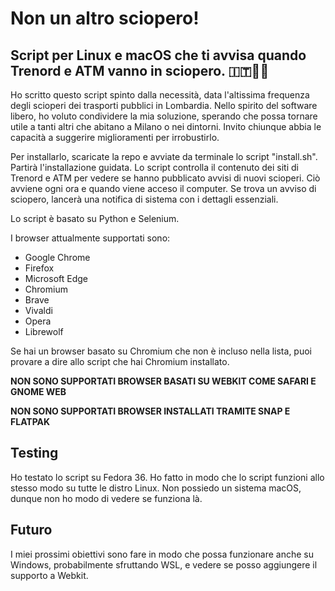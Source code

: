 # Non un altro sciopero!
## Script per Linux e macOS che ti avvisa quando Trenord e ATM vanno in sciopero. 🇮🇹🚉😡

Ho scritto questo script spinto dalla necessità, data l'altissima frequenza degli scioperi dei trasporti pubblici in Lombardia. Nello spirito del software libero, ho voluto condividere la mia soluzione, sperando che possa tornare utile a tanti altri che abitano a Milano o nei dintorni. Invito chiunque abbia le capacità a suggerire miglioramenti per irrobustirlo.

Per installarlo, scaricate la repo e avviate da terminale lo script "install.sh". Partirà l'installazione guidata.
Lo script controlla il contenuto dei siti di Trenord e ATM per vedere se hanno pubblicato avvisi di nuovi scioperi. Ciò avviene ogni ora e quando viene acceso il computer. Se trova un avviso di sciopero, lancerà una notifica di sistema con i dettagli essenziali.

Lo script è basato su Python e Selenium.

I browser attualmente supportati sono:
- Google Chrome
- Firefox
- Microsoft Edge
- Chromium
- Brave
- Vivaldi
- Opera
- Librewolf

Se hai un browser basato su Chromium che non è incluso nella lista, puoi provare a dire allo script che hai Chromium installato.

**NON SONO SUPPORTATI BROWSER BASATI SU WEBKIT COME SAFARI E GNOME WEB**

**NON SONO SUPPORTATI BROWSER INSTALLATI TRAMITE SNAP E FLATPAK**


## Testing
Ho testato lo script su Fedora 36. Ho fatto in modo che lo script funzioni allo stesso modo su tutte le distro Linux. Non possiedo un sistema macOS, dunque non ho modo di vedere se funziona là.

## Futuro
I miei prossimi obiettivi sono fare in modo che possa funzionare anche su Windows, probabilmente sfruttando WSL, e vedere se posso aggiungere il supporto a Webkit.
